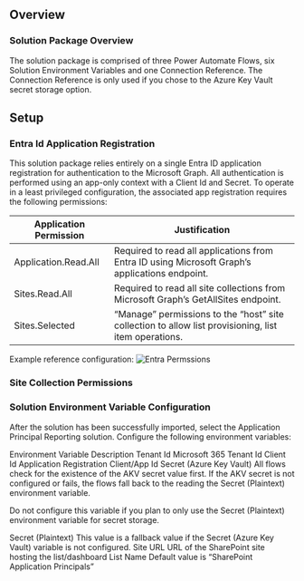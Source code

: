 ## Overview
### Solution Package Overview
The solution package is comprised of three Power Automate Flows, six Solution Environment Variables and one Connection Reference.  The Connection Reference is only used if you chose to the Azure Key Vault secret storage option.

## Setup

### Entra Id Application Registration
This solution package relies entirely on a single Entra ID application registration for authentication to the Microsoft Graph.  All authentication is performed using an app-only context with a Client Id and Secret. To operate in a least privileged configuration, the associated app registration requires the following permissions:

| Application Permission | Justification |
|------------------------|---------------|
|Application.Read.All    | Required to read all applications from Entra ID using Microsoft Graph’s applications endpoint. |
|Sites.Read.All          | Required to read all site collections from Microsoft Graph’s GetAllSites endpoint. |
|Sites.Selected          | “Manage” permissions to the “host” site collection to allow list provisioning, list item operations. |

Example reference configuration:
![Entra Permssions](https://raw.github.com/joerodgers/sharepoint-app-registrations/assets/entra-perms.png)

### Site Collection Permissions

### Solution Environment Variable Configuration
After the solution has been successfully imported, select the Application Principal Reporting solution.  Configure the following environment variables:

Environment Variable	Description
Tenant Id	Microsoft 365 Tenant Id
Client Id	Application Registration Client/App Id
Secret (Azure Key Vault)	All flows check for the existence of the AKV secret value first. If the AKV secret is not configured or fails, the flows fall back to the reading the Secret (Plaintext) environment variable.

Do not configure this variable if you plan to only use the Secret (Plaintext) environment variable for secret storage.

Secret (Plaintext)	This value is a fallback value if the Secret (Azure Key Vault) variable is not configured.
Site URL	URL of the SharePoint site hosting the list/dashboard
List Name	Default value is “SharePoint Application Principals”
  
 

 
